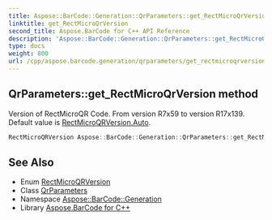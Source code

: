 ```yaml
---
title: Aspose::BarCode::Generation::QrParameters::get_RectMicroQrVersion method
linktitle: get_RectMicroQrVersion
second_title: Aspose.BarCode for C++ API Reference
description: 'Aspose::BarCode::Generation::QrParameters::get_RectMicroQrVersion method. Version of RectMicroQR Code. From version R7x59 to version R17x139. Default value is RectMicroQRVersion.Auto in C++.'
type: docs
weight: 800
url: /cpp/aspose.barcode.generation/qrparameters/get_rectmicroqrversion/
---
```

## QrParameters::get_RectMicroQrVersion method


Version of RectMicroQR Code. From version R7x59 to version R17x139. Default value is [RectMicroQRVersion.Auto](../../rectmicroqrversion/).

```cpp
RectMicroQRVersion Aspose::BarCode::Generation::QrParameters::get_RectMicroQrVersion() const
```

## See Also

* Enum [RectMicroQRVersion](../../rectmicroqrversion/)
* Class [QrParameters](../)
* Namespace [Aspose::BarCode::Generation](../../)
* Library [Aspose.BarCode for C++](../../../)
